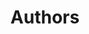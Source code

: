 ---
title: 'Authors'
field: 'dc.contributor.author'
slug: 'global-authors'
description: 'Persons or organizations intellectually responsible for the content of the resource.'
comment: 'consistent style recommended; use resources like ORCID or ROR'
required: True
module: 'Provenance'
cluster: 'Global'
policy: 'Free value. Repeat values.'
---
